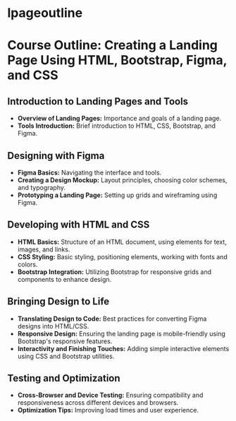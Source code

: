 # lpageoutline

# Course Outline: Creating a Landing Page Using HTML, Bootstrap, Figma, and CSS

## Introduction to Landing Pages and Tools
- **Overview of Landing Pages:** Importance and goals of a landing page.
- **Tools Introduction:** Brief introduction to HTML, CSS, Bootstrap, and Figma.

## Designing with Figma
- **Figma Basics:** Navigating the interface and tools.
- **Creating a Design Mockup:** Layout principles, choosing color schemes, and typography.
- **Prototyping a Landing Page:** Setting up grids and wireframing using Figma.

## Developing with HTML and CSS
- **HTML Basics:** Structure of an HTML document, using elements for text, images, and links.
- **CSS Styling:** Basic styling, positioning elements, working with fonts and colors.
- **Bootstrap Integration:** Utilizing Bootstrap for responsive grids and components to enhance design.

## Bringing Design to Life
- **Translating Design to Code:** Best practices for converting Figma designs into HTML/CSS.
- **Responsive Design:** Ensuring the landing page is mobile-friendly using Bootstrap's responsive features.
- **Interactivity and Finishing Touches:** Adding simple interactive elements using CSS and Bootstrap utilities.

## Testing and Optimization
- **Cross-Browser and Device Testing:** Ensuring compatibility and responsiveness across different devices and browsers.
- **Optimization Tips:** Improving load times and user experience.
